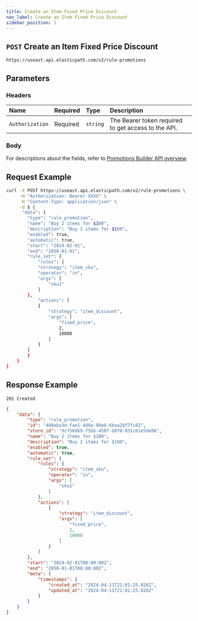 ```yaml
---
title: Create an Item Fixed Price Discount
nav_label: Create an Item Fixed Price Discount
sidebar_position: 1
---
```


## `POST` Create an Item Fixed Price Discount

```http
https://useast.api.elasticpath.com/v2/rule-promotions
```

## Parameters

### Headers

| Name            | Required | Type     | Description                          |
|:----------------|:---------|:---------|:-------------------------------------|
| `Authorization` | Required | `string` | The Bearer token required to get access to the API. |

### Body

For descriptions about the fields, refer to [Promotions Builder API overview](/docs/promotions-builder/promotions-builder-api/promotions-builder-api-overview).

## Request Example

```bash
curl -X POST https://useast.api.elasticpath.com/v2/rule-promotions \
     -H "Authorization: Bearer XXXX" \
     -H "Content-Type: application/json" \
     -d $ {
      "data": {
        "type": "rule_promotion",
        "name": "Buy 2 items for $100",
        "description": "Buy 2 items for $100",
        "enabled": true,
        "automatic": true,
        "start": "2024-02-01",
        "end": "2050-01-01",
        "rule_set": {
            "rules": {
            "strategy": "item_sku",
            "operator": "in",
            "args": [
                "sku1"
            ]
        },
            "actions": [
            {
                "strategy": "item_discount",
                "args": [
                    "fixed_price",
                    2,
                    10000
                ]
            }
        ] 
        }
    }
}
```

## Response Example

`201 Created`

```json
{
    "data": {
        "type": "rule_promotion",
        "id": "488eba3d-fae1-4d9a-80e6-6baa2bf7fc83",
        "store_id": "9cf58db9-f5bb-4507-b8f8-831c61e5de06",
        "name": "Buy 2 items for $100",
        "description": "Buy 2 items for $100",
        "enabled": true,
        "automatic": true,
        "rule_set": {
            "rules": {
                "strategy": "item_sku",
                "operator": "in",
                "args": [
                    "sku1"
                ]
            },
            "actions": [
                {
                    "strategy": "item_discount",
                    "args": [
                        "fixed_price",
                        2,
                        10000
                    ]
                }
            ]
        },
        "start": "2024-02-01T00:00:00Z",
        "end": "2050-01-01T00:00:00Z",
        "meta": {
            "timestamps": {
                "created_at": "2024-04-11T21:01:25.826Z",
                "updated_at": "2024-04-11T21:01:25.826Z"
            }
        }
    }
}
```



